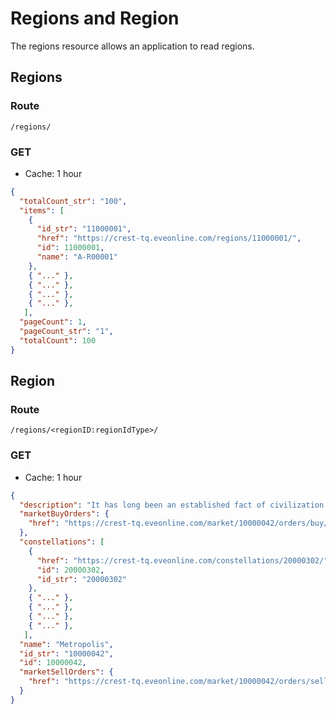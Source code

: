 # Regions and Region
The regions resource allows an application to read regions.

## Regions
### Route
``/regions/``

### GET
* Cache: 1 hour

```json
{
  "totalCount_str": "100",
  "items": [
    {
      "id_str": "11000001",
      "href": "https://crest-tq.eveonline.com/regions/11000001/",
      "id": 11000001,
      "name": "A-R00001"
    },
    { "..." },
    { "..." },
    { "..." },
    { "..." },
   ],
  "pageCount": 1,
  "pageCount_str": "1",
  "totalCount": 100
}
```

## Region
### Route
``/regions/<regionID:regionIdType>/``

### GET
* Cache: 1 hour

```json
{
  "description": "It has long been an established fact of civilization [...]",
  "marketBuyOrders": {
    "href": "https://crest-tq.eveonline.com/market/10000042/orders/buy/"
  },
  "constellations": [
    {
      "href": "https://crest-tq.eveonline.com/constellations/20000302/",
      "id": 20000302,
      "id_str": "20000302"
    },
    { "..." },
    { "..." },
    { "..." },
    { "..." },
   ],
  "name": "Metropolis",
  "id_str": "10000042",
  "id": 10000042,
  "marketSellOrders": {
    "href": "https://crest-tq.eveonline.com/market/10000042/orders/sell/"
  }
}
```